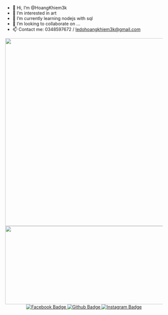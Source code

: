 - 👋 Hi, I’m @HoangKhiem3k
- 👀 I’m interested in art
- 🌱 I’m currently learning nodejs with sql
- 💞️ I’m looking to collaborate on ...
- 📫 Contact me: 0348597672 / ledohoangkhiem3k@gmail.com

<!---
HoangKhiem3k/HoangKhiem3k is a ✨ special ✨ repository because its `README.md` (this file) appears on your GitHub profile.
You can click the Preview link to take a look at your changes.
--->
<div id="header" align="center">
  <img src="https://media.giphy.com/media/sk6yL9EGVeAcE/giphy.gif" width="600"/>
  <img src="https://media.giphy.com/media/WoD6JZnwap6s8/giphy.gif" width="600" height="250"/>
  <div id="badges">
    <a href="https://www.facebook.com/khiem0cry/">
      <img src="https://img.shields.io/badge/Facebook-blue?style=for-the-badge&logo=facebook&logoColor=white" alt="Facebook Badge"/>
    </a>
     <a href="https://github.com/HoangKhiem3k">
      <img src="https://img.shields.io/badge/Github-black?style=for-the-badge&logo=github&logoColor=white" alt="Github Badge"/>
    </a>
    <a href="https://www.instagram.com/aka.khiem0cry/">
      <img src="https://img.shields.io/badge/Instagram-red?style=for-the-badge&logo=instagram&logoColor=white" alt="Instagram Badge"/>
    </a>
  </div>
</div>
